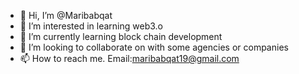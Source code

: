 - 👋 Hi, I’m @Maribabqat
- 👀 I’m interested in learning web3.o
- 🌱 I’m currently learning block chain development
- 💞️ I’m looking to collaborate on with some agencies or companies
- 📫 How to reach me. Email:maribabqat19@gmail.com

<!---
Maribabqat/Maribabqat is a ✨ special ✨ repository because its `README.md` (this file) appears on your GitHub profile.
You can click the Preview link to take a look at your changes.
--->
